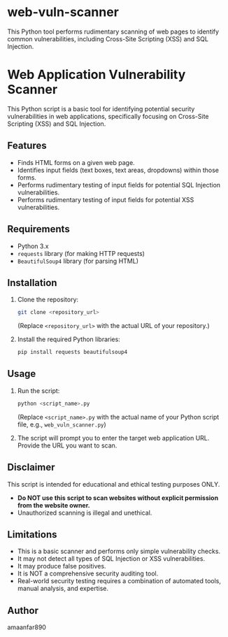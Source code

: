 # web-vuln-scanner
This Python tool performs rudimentary scanning of web pages to identify common vulnerabilities, including Cross-Site Scripting (XSS) and SQL Injection.

# Web Application Vulnerability Scanner

This Python script is a basic tool for identifying potential security vulnerabilities in web applications, specifically focusing on Cross-Site Scripting (XSS) and SQL Injection.

## Features

* Finds HTML forms on a given web page.
* Identifies input fields (text boxes, text areas, dropdowns) within those forms.
* Performs rudimentary testing of input fields for potential SQL Injection vulnerabilities.
* Performs rudimentary testing of input fields for potential XSS vulnerabilities.

## Requirements

* Python 3.x
* `requests` library (for making HTTP requests)
* `BeautifulSoup4` library (for parsing HTML)

## Installation

1.  Clone the repository:

    ```bash
    git clone <repository_url>
    ```

    (Replace `<repository_url>` with the actual URL of your repository.)

2.  Install the required Python libraries:

    ```bash
    pip install requests beautifulsoup4
    ```

## Usage

1.  Run the script:

    ```bash
    python <script_name>.py
    ```

    (Replace `<script_name>.py` with the actual name of your Python script file, e.g., `web_vuln_scanner.py`)

2.  The script will prompt you to enter the target web application URL. Provide the URL you want to scan.

## Disclaimer

This script is intended for educational and ethical testing purposes ONLY.

* **Do NOT use this script to scan websites without explicit permission from the website owner.**
* Unauthorized scanning is illegal and unethical.

## Limitations

* This is a basic scanner and performs only simple vulnerability checks.
* It may not detect all types of SQL Injection or XSS vulnerabilities.
* It may produce false positives.
* It is NOT a comprehensive security auditing tool.
* Real-world security testing requires a combination of automated tools, manual analysis, and expertise.

## Author

amaanfar890


